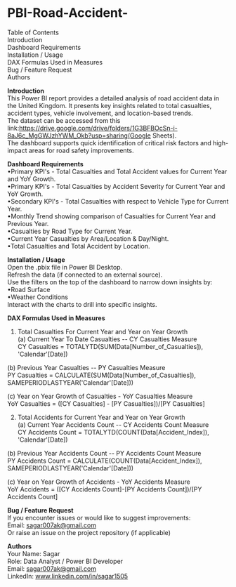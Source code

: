 # PBI-Road-Accident-

Table of Contents<br>
Introduction<br>
Dashboard Requirements<br>
Installation / Usage<br>
DAX Formulas Used in Measures<br>
Bug / Feature Request<br>
Authors<br>

<b>Introduction</b><br>
This Power BI report provides a detailed analysis of road accident data in the United Kingdom. It presents key insights related to total casualties, accident types, vehicle involvement, and location-based trends.<br> 
The dataset can be accessed from this link:https://drive.google.com/drive/folders/1G3BFBOcSn-i-8aJ6c_MgGWJzhYWM_Okb?usp=sharing(Google Sheets).<br>
The dashboard supports quick identification of critical risk factors and high-impact areas for road safety improvements.<br>

<b>Dashboard Requirements</b><br>
•Primary KPI's - Total Casualties and Total Accident values for Current Year and YoY Growth.<br>
•Primary KPI's - Total Casualties by Accident Severity for Current Year and YoY Growth.<br>
•Secondary KPI's - Total Casualties with respect to Vehicle Type for Current Year.<br>
•Monthly Trend showing comparison of Casualties for Current Year and Previous Year.<br>
•Casualties by Road Type for Current Year.<br>
•Current Year Casualties by Area/Location & Day/Night.<br>
•Total Casualties and Total Accident by Location.<br>

<b>Installation / Usage</b><br>
Open the .pbix file in Power BI Desktop.<br>
Refresh the data (if connected to an external source).<br>
Use the filters on the top of the dashboard to narrow down insights by:<br>
    •Road Surface<br>
    •Weather Conditions<br>
Interact with the charts to drill into specific insights.<br>

<b>DAX Formulas Used in Measures</b><br>
1. Total Casualties For Current Year and Year on Year Growth<br>
(a) Current Year To Date Casualties -- CY Casualties Measure<br>
CY Casualties = TOTALYTD(SUM(Data[Number_of_Casualties]), 'Calendar'[Date])<br>

(b) Previous Year Casualties -- PY Casualties Measure<br>
PY Casualties = CALCULATE(SUM(Data[Number_of_Casualties]), SAMEPERIODLASTYEAR('Calendar'[Date]))<br>

(c) Year on Year Growth of Casualties - YoY Casualties Measure<br>
YoY Casualties = ([CY Casualties] - [PY Casualties])/[PY Casualties]<br>

2. Total Accidents for Current Year and Year on Year Growth<br>
(a) Current Year Accidents Count -- CY Accidents Count Measure<br>
CY Accidents Count = TOTALYTD(COUNT(Data[Accident_Index]), 'Calendar'[Date])<br>

(b) Previous Year Accidents Count -- PY Accidents Count Measure<br>
PY Accidents Count = CALCULATE(COUNT(Data[Accident_Index]), SAMEPERIODLASTYEAR('Calendar'[Date]))<br>

(c) Year on Year Growth of Accidents - YoY Accidents Measure<br>
YoY Accidents = ([CY Accidents Count]-[PY Accidents Count])/[PY Accidents Count]<br>

<b>Bug / Feature Request</b><br>
If you encounter issues or would like to suggest improvements:<br>
Email: sagar007ak@gmail.com<br>
Or raise an issue on the project repository (if applicable)<br>

<b>Authors</b><br>
Your Name: Sagar<br>
Role: Data Analyst / Power BI Developer<br>
Email: sagar007ak@gmail.com<br>
LinkedIn: www.linkedin.com/in/sagar1505<br>





